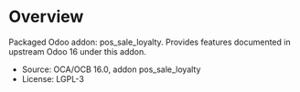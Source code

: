 # Overview

Packaged Odoo addon: pos_sale_loyalty. Provides features documented in upstream Odoo 16 under this addon.

- Source: OCA/OCB 16.0, addon pos_sale_loyalty
- License: LGPL-3

